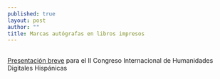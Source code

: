 ```yaml
---
published: true
layout: post
author: ""
title: Marcas autógrafas en libros impresos
---
```





##

[Presentación breve](http://editio.github.io/slides/marginalia/) para el II Congreso Internacional de Humanidades Digitales Hispánicas 
